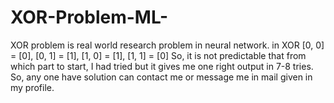 # XOR-Problem-ML-

XOR problem is real world research problem in neural network. 
in XOR [0, 0] = [0], 
       [0, 1] = [1], 
       [1, 0] = [1], 
       [1, 1] = [0] 
So, it is not predictable that from which part to start, I had tried but it gives me one right output in 7-8 tries.
So, any one have solution can contact me or message me in mail given in my profile.
